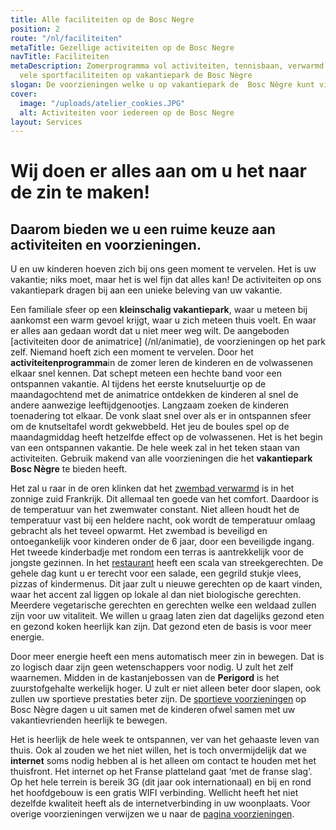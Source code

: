 ```yaml
---
title: Alle faciliteiten op de Bosc Negre
position: 2
route: "/nl/faciliteiten"
metaTitle: Gezellige activiteiten op de Bosc Negre
navTitle: Faciliteiten
metaDescription: Zomerprogramma vol activiteiten, tennisbaan, verwarmd zwembad en
  vele sportfaciliteiten op vakantiepark de Bosc Nègre
slogan: De voorzieningen welke u op vakantiepark de  Bosc Nègre kunt vinden
cover:
  image: "/uploads/atelier_cookies.JPG"
  alt: Activiteiten voor iedereen op de Bosc Negre
layout: Services
---
```


# Wij doen er alles aan om u het naar de zin te maken!

## Daarom bieden we u een ruime keuze aan activiteiten en voorzieningen. 

U en uw kinderen hoeven zich bij ons geen moment te vervelen. Het is uw vakantie; niks moet, maar het is wel fijn dat alles kan! De activiteiten op ons vakantiepark dragen bij aan een unieke beleving van uw vakantie.

Een familiale sfeer op een **kleinschalig vakantiepark**, waar u meteen bij aankomst een warm gevoel krijgt, waar u zich meteen thuis voelt. En waar er alles aan gedaan wordt dat u niet meer weg wilt.  De aangeboden [activiteiten door de animatrice] (/nl/animatie), de voorzieningen op het park zelf. Niemand hoeft zich een moment te vervelen. Door het **activiteitenprogramma**in de zomer leren de kinderen en de volwassenen elkaar snel kennen. Dat schept meteen een hechte band voor een ontspannen vakantie. Al tijdens het eerste knutseluurtje op de maandagochtend met de animatrice ontdekken de kinderen al snel de andere aanwezige leeftijdgenootjes. Langzaam zoeken de kinderen toenadering tot elkaar. De vonk slaat snel over als er in ontspannen sfeer om de knutseltafel wordt gekwebbeld. Het jeu de boules spel op de maandagmiddag heeft hetzelfde effect op de volwassenen. Het is het begin van een ontspannen vakantie. De hele week zal in het teken staan van activiteiten. Gebruik makend van alle voorzieningen die het **vakantiepark Bosc Nègre** te bieden heeft. 

Het zal u raar in de oren klinken dat het [zwembad verwarmd](/nl/zwembad) is in het zonnige zuid Frankrijk. Dit allemaal ten goede van het comfort. Daardoor is de temperatuur van het zwemwater constant. Niet alleen houdt het de temperatuur vast bij een heldere nacht, ook wordt de temperatuur omlaag gebracht als het teveel opwarmt. Het zwembad is beveiligd en ontoegankelijk voor kinderen onder de 6 jaar, door een beveiligde ingang. Het tweede kinderbadje met rondom een terras is aantrekkelijk voor de jongste gezinnen. 
In het [restaurant](nl/restaurant) heeft een scala van streekgerechten. De gehele dag kunt u er terecht voor een salade, een gegrild stukje vlees, pizzas of kindermenus. Dit jaar zult u nieuwe gerechten op de kaart vinden, waar het accent zal liggen op lokale al dan niet biologische gerechten. Meerdere vegetarische gerechten en gerechten welke een weldaad zullen zijn voor uw vitaliteit. We willen u graag laten zien dat dagelijks gezond eten en gezond koken heerlijk kan zijn. Dat gezond eten de basis is voor meer energie. 

Door meer energie heeft een mens automatisch meer zin in bewegen. Dat is zo logisch daar zijn geen wetenschappers voor nodig. U zult het zelf waarnemen. Midden in de kastanjebossen van de **Perigord** is het zuurstofgehalte werkelijk hoger. U zult er niet alleen beter door slapen, ook zullen uw sportieve prestaties beter zijn. De [sportieve voorzieningen](nl/sportief) op Bosc Nègre dagen u uit samen met de kinderen ofwel samen met uw vakantievrienden heerlijk te bewegen. 

Het is heerlijk de hele week te ontspannen, ver van het gehaaste leven van thuis. Ook al zouden we het niet willen, het is toch onvermijdelijk dat we **internet** soms nodig hebben al is het alleen om contact te houden met het thuisfront. Het internet op het Franse platteland gaat ‘met de franse slag’. Op het hele terrein is bereik 3G (dit jaar ook internationaal) en bij en rond het hoofdgebouw is een gratis WIFI verbinding. Wellicht heeft het niet dezelfde kwaliteit heeft als de internetverbinding in uw woonplaats. Voor overige voorzieningen verwijzen we u naar de [pagina voorzieningen](nl/voorzieningen).

